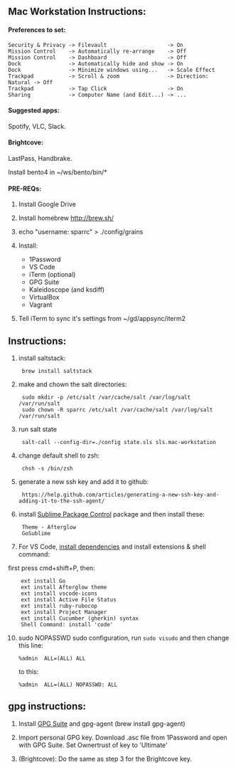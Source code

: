 ## Mac Workstation Instructions:

#### Preferences to set:

    Security & Privacy -> Filevault                   -> On
    Mission Control    -> Automatically re-arrange    -> Off
    Mission Control    -> Dashboard                   -> Off
    Dock               -> Automatically hide and show -> On
    Dock               -> Minimize windows using...   -> Scale Effect
    Trackpad           -> Scroll & zoom               -> Direction: Natural -> Off
    Trackpad           -> Tap Click                   -> On
    Sharing            -> Computer Name (and Edit...) -> ...

#### Suggested apps:

Spotify, VLC, Slack.

#### Brightcove:

LastPass, Handbrake.

Install bento4 in ~/ws/bento/bin/*

#### PRE-REQs:

1. Install Google Drive
1. Install homebrew http://brew.sh/
1. echo "username: sparrc" > ./config/grains
1. Install:

    - 1Password
    - VS Code
    - iTerm (optional)
    - GPG Suite
    - Kaleidoscope (and ksdiff)
    - VirtualBox
    - Vagrant

1. Tell iTerm to sync it's settings from ~/gd/appsync/iterm2

## Instructions:

1. install saltstack:

        brew install saltstack

2. make and chown the salt directories:

        sudo mkdir -p /etc/salt /var/cache/salt /var/log/salt /var/run/salt
        sudo chown -R sparrc /etc/salt /var/cache/salt /var/log/salt /var/run/salt

3. run salt state

        salt-call --config-dir=./config state.sls sls.mac-workstation

4. change default shell to zsh:

        chsh -s /bin/zsh

6. generate a new ssh key and add it to github:

        https://help.github.com/articles/generating-a-new-ssh-key-and-adding-it-to-the-ssh-agent/

8. install [Sublime Package Control](https://packagecontrol.io/installation)
package and then install these:

        Theme - Afterglow
        GoSublime

9. For VS Code, [install dependencies](https://github.com/Microsoft/vscode-go)
and install extensions & shell command:

first press cmd+shift+P, then:

        ext install Go
        ext install Afterglow theme
        ext install vscode-icons
        ext install Active File Status
        ext install ruby-rubocop
        ext install Project Manager
        ext install Cucumber (gherkin) syntax
        Shell Command: install 'code'

10. sudo NOPASSWD sudo configuration, run `sudo visudo` and then change this line:

        %admin  ALL=(ALL) ALL

    to this:

        %admin  ALL=(ALL) NOPASSWD: ALL


## gpg instructions:

1. Install [GPG Suite](https://gpgtools.org/) and gpg-agent (brew install gpg-agent)

2. Import personal GPG key. Download .asc file from 1Password and open
with GPG Suite. Set Ownertrust of key to 'Ultimate'

3. (Brightcove): Do the same as step 3 for the Brightcove key.

